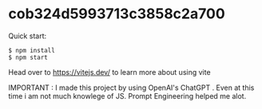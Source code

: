 # cob324d5993713c3858c2a700

Quick start:

```
$ npm install
$ npm start
````

Head over to https://vitejs.dev/ to learn more about using vite

IMPORTANT : I made this project by using OpenAI's ChatGPT . Even at this time i am not much knowlege of JS.
            Prompt Engineering helped me alot.
            